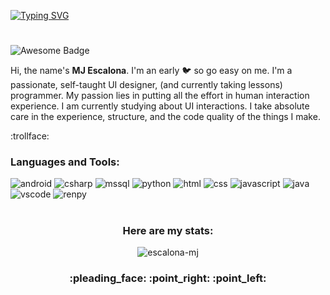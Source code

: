 [![Typing SVG](https://readme-typing-svg.herokuapp.com?font=Major+Mono+Display&size=50&duration=1500&pause=500&vCenter=true&width=600&height=55&lines=Hi+there.%F0%9F%91%8B;Kamusta.%F0%9F%91%8B)](https://git.io/typing-svg)
<h1></h1>
<p align="left"><img src="https://cdn.rawgit.com/sindresorhus/awesome/d7305f38d29fed78fa85652e3a63e154dd8e8829/media/badge.svg" alt="Awesome Badge"/> </p>

Hi, the name's <b>MJ Escalona</b>. I'm an early :bird: so go easy on me. I'm a passionate, self-taught UI designer, (and currently taking lessons) programmer. My passion lies in putting all the effort in human interaction experience. I am currently studying about UI interactions. I take absolute care in the experience, structure, and the code quality of the things I make.

:trollface:

<h3 align="left">Languages and Tools:</h3>
<p align ="left"><img src="https://img.shields.io/badge/Android-3DDC84?style=for-the-badge&logo=android&logoColor=white" alt="android">
<img src="https://img.shields.io/badge/C%23-239120?style=for-the-badge&logo=c-sharp&logoColor=white" alt="csharp">
<img src="https://img.shields.io/badge/Microsoft_SQL-CC2927?style=for-the-badge&logo=microsoft-sql-server&logoColor=white" alt="mssql">
<img src="https://img.shields.io/badge/Python-3776AB?style=for-the-badge&logo=python&logoColor=white" alt="python">
<img src="https://img.shields.io/badge/HTML-e5532d?style=for-the-badge&logo=html5&logoColor=white" alt="html">
<img src="https://img.shields.io/badge/CSS-2d54e5?&style=for-the-badge&logo=css3&logoColor=white" alt="css">
<img src="https://img.shields.io/badge/JavaScript-f8e11d?style=for-the-badge&logo=javascript&logoColor=333333" alt="javascript"> 
<img src="https://img.shields.io/badge/Java-ED8B00?style=for-the-badge&logo=java&logoColor=white" alt="java">
<img src="https://img.shields.io/badge/vscode-%23007ACC?style=for-the-badge&logo=visualstudiocode&logoColor=white" alt="vscode">
<img src="https://img.shields.io/badge/RenPy-ff7f7f?style=for-the-badge&logo=renpy&logoColor=white" alt="renpy"></p>

<h1></h1>
<h3 align="center"><b>Here are my stats:</b></h3>

<p align="center"><img src= https://github-readme-stats.vercel.app/api?username=escalona-mj&show_icons=true&theme=transparent alt="escalona-mj"/></p>



<h3 align="center">:pleading_face: :point_right: :point_left:</h3>

